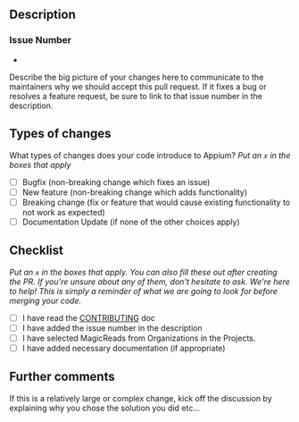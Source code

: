 ## Description

### Issue Number
- 

Describe the big picture of your changes here to communicate to the maintainers why we should accept this pull request. If it fixes a bug or resolves a feature request, be sure to link to that issue number in the description.

## Types of changes

What types of changes does your code introduce to Appium?
_Put an `x` in the boxes that apply_

- [ ] Bugfix (non-breaking change which fixes an issue)
- [ ] New feature (non-breaking change which adds functionality)
- [ ] Breaking change (fix or feature that would cause existing functionality to not work as expected)
- [ ] Documentation Update (if none of the other choices apply)

## Checklist

_Put an `x` in the boxes that apply. You can also fill these out after creating the PR. If you're unsure about any of them, don't hesitate to ask. We're here to help! This is simply a reminder of what we are going to look for before merging your code._

- [ ] I have read the [CONTRIBUTING](https://github.com/Code-Dabblers/MagicReads_BE/blob/main/CONTRIBUTION.md) doc
- [ ] I have added the issue number in the description
- [ ] I have selected MagicReads from Organizations in the Projects.
- [ ] I have added necessary documentation (if appropriate)

## Further comments

If this is a relatively large or complex change, kick off the discussion by explaining why you chose the solution you did etc...
